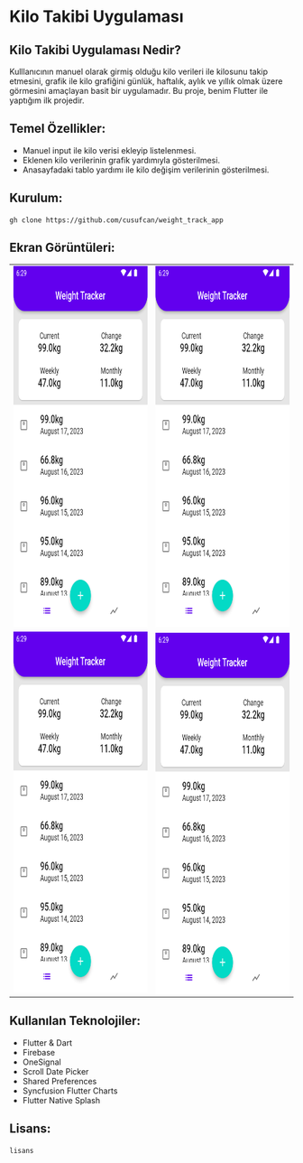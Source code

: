 # Kilo Takibi Uygulaması

## Kilo Takibi Uygulaması Nedir?

Kulllanıcının manuel olarak girmiş olduğu kilo verileri ile kilosunu takip etmesini, grafik ile kilo grafiğini günlük, haftalık, aylık ve yıllık olmak üzere görmesini amaçlayan basit bir uygulamadır. Bu proje, benim Flutter ile yaptığım ilk projedir.

## Temel Özellikler:

+ Manuel input ile kilo verisi ekleyip listelenmesi.
+ Eklenen kilo verilerinin grafik yardımıyla gösterilmesi.
+ Anasayfadaki tablo yardımı ile kilo değişim verilerinin gösterilmesi.

## Kurulum:

    gh clone https://github.com/cusufcan/weight_track_app

## Ekran Görüntüleri:

<table>
  <tr>
    <td> <img src="assets/screenshots/1.png"  alt="1" width = 360px height = 640px ></td>
    <td><img src="assets/screenshots/1.png" alt="2" width = 360px height = 640px></td>
   </tr> 
   <tr>
      <td><img src="assets/screenshots/1.png" alt="3" width = 360px height = 640px></td>
      <td><img src="assets/screenshots/1.png" align="right" alt="4" width = 360px height = 640px>
  </td>
  </tr>
</table>

## Kullanılan Teknolojiler:

+ Flutter & Dart
+ Firebase
+ OneSignal
+ Scroll Date Picker
+ Shared Preferences
+ Syncfusion Flutter Charts
+ Flutter Native Splash

## Lisans:

    lisans
